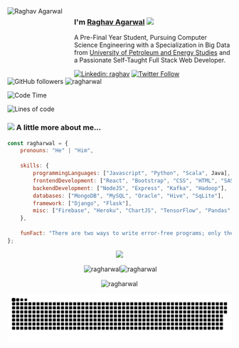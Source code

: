 <img align="left" width="150" height="150" alt="Raghav Agarwal" src="https://raw.githubusercontent.com/ragharwal/ragharwal/main/assets/avatarWithoutBG.png"/>

### I'm [Raghav Agarwal](https://ragharwal.me) <img src="https://media.giphy.com/media/WUlplcMpOCEmTGBtBW/giphy.gif" width="30"> 

A Pre-Final Year Student, Pursuing Computer Science Engineering with a Specialization in Big Data from [University of Petroleum and Energy Studies](https://www.upes.ac.in/) and a Passionate Self-Taught Full Stack Web Developer.

[![Linkedin: raghav](https://img.shields.io/badge/-ragharwal-blue?style=flat-square&logo=Linkedin&logoColor=white&link=https://www.linkedin.com/in/ragharwal/)](https://www.linkedin.com/in/ragharwal/)
[![Twitter Follow](https://img.shields.io/twitter/follow/ragharwal?label=Follow)](https://twitter.com/intent/follow?screen_name=ragharwal)
![GitHub followers](https://img.shields.io/github/followers/ragharwal?label=Follow&style=social)
<img src="https://komarev.com/ghpvc/?username=ragharwal&label=Profile%20views&color=0e75b6&style=flat" alt="ragharwal" />

![Code Time](http://img.shields.io/badge/Code%20Time-1%2C149%20hrs%207%20mins-blue)

![Lines of code](https://img.shields.io/badge/From%20Hello%20World%20I%27ve%20Written-1%20Million%20lines%20of%20code-blue)

### <img src="https://media.giphy.com/media/VgCDAzcKvsR6OM0uWg/giphy.gif" width="50"> A little more about me...  

```javascript
const ragharwal = {
    pronouns: "He" | "Him",

    skills: {
        programmingLanguages: ["Javascript", "Python", "Scala", Java],
        frontendDevelopment: ["React", "Bootstrap", "CSS", "HTML", "SASS"],
        backendDevelopment: ["NodeJS", "Express", "Kafka", "Hadoop"],
        databases: ["MongoDB", "MySQL", "Oracle", "Hive", "SqLite"],
        framework: ["Django", "Flask"],
        misc: ["Firebase", "Heroku", "ChartJS", "TensorFlow", "Pandas", "OpenCV"]
    },

    funFact: "There are two ways to write error-free programs; only the third one works"
};
```

<p align="center">
  <img src="https://capsule-render.vercel.app/api?type=waving&color=gradient&height=60&section=footer"/>
</p>


<p align="center">&nbsp;<img width="480" src="https://github-readme-stats.vercel.app/api?username=ragharwal&theme=tokyonight&show_icons=true&locale=en" alt="ragharwal" /><img width="480" src="https://github-readme-streak-stats.herokuapp.com/?user=ragharwal&theme=tokyonight&show_icons=true&locale=en" alt="ragharwal" /></p>
<p align="center"><img align="center" src="https://github-readme-stats.vercel.app/api/top-langs?username=ragharwal&theme=tokyonight&show_icons=true&locale=en&layout=compact" alt="ragharwal" /></p>

<p align="center">
  <img src="https://github.com/ragharwal/ragharwal/raw/output/github-contribution-grid-snake.svg" alt="snake"></center>
</p>
